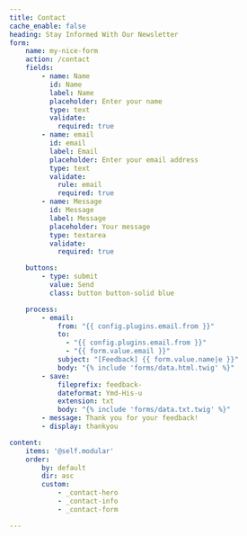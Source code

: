 ```yaml
---
title: Contact
cache_enable: false
heading: Stay Informed With Our Newsletter
form:
    name: my-nice-form
    action: /contact
    fields:
        - name: Name
          id: Name
          label: Name
          placeholder: Enter your name
          type: text
          validate:
            required: true
        - name: email
          id: email
          label: Email
          placeholder: Enter your email address
          type: text
          validate:
            rule: email
            required: true 
        - name: Message
          id: Message
          label: Message
          placeholder: Your message
          type: textarea
          validate:
            required: true  

    buttons:
        - type: submit
          value: Send
          class: button button-solid blue

    process:
        - email:
            from: "{{ config.plugins.email.from }}"
            to:
              - "{{ config.plugins.email.from }}"
              - "{{ form.value.email }}"
            subject: "[Feedback] {{ form.value.name|e }}"
            body: "{% include 'forms/data.html.twig' %}"
        - save:
            fileprefix: feedback-
            dateformat: Ymd-His-u
            extension: txt
            body: "{% include 'forms/data.txt.twig' %}"
        - message: Thank you for your feedback!
        - display: thankyou    

content:
    items: '@self.modular'
    order:
        by: default
        dir: asc
        custom:
            - _contact-hero
            - _contact-info
            - _contact-form

---
```


